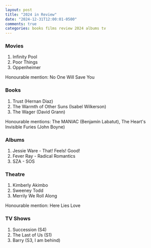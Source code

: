 ```yaml
---
layout: post
title: "2024 in Review"
date: "2024-12-31T12:00:01-0500"
comments: true
categories: books films review 2024 albums tv
---
```



### Movies
1. Infinity Pool
2. Poor Things
3. Oppenheimer

Honourable mention:  No One Will Save You

### Books
1. Trust (Hernan Diaz)
2. The Warmth of Other Suns (Isabel Wilkerson)
3. The Wager (David Grann)

Honourable mentions: The MANIAC (Benjamín Labatut), The Heart's Invisible Furies (John Boyne)

### Albums
1. Jessie Ware - That! Feels! Good!
2. Fever Ray - Radical Romantics
3. SZA - SOS

### Theatre
1. Kimberly Akimbo
2. Sweeney Todd
3. Merrily We Roll Along

Honourable mention: Here Lies Love

### TV Shows
1. Succession (S4)
2. The Last of Us (S1)
3. Barry (S3, I am behind)
